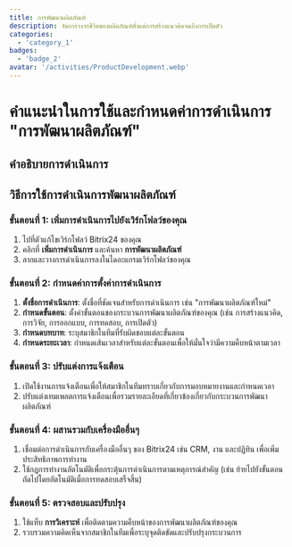 ```yaml
---
title: การพัฒนาผลิตภัณฑ์
description: จัดการวงจรชีวิตของผลิตภัณฑ์ตั้งแต่การสร้างแนวคิดจนถึงการเปิดตัว
categories: 
  - 'category_1'
badges: 
  - 'badge_2'
avatar: '/activities/ProductDevelopment.webp'
---
```

# คำแนะนำในการใช้และกำหนดค่าการดำเนินการ "การพัฒนาผลิตภัณฑ์"

## คำอธิบายการดำเนินการ

## วิธีการใช้การดำเนินการพัฒนาผลิตภัณฑ์

### ขั้นตอนที่ 1: เพิ่มการดำเนินการไปยังเวิร์กโฟลว์ของคุณ
1. ไปที่ตัวแก้ไขเวิร์กโฟลว์ Bitrix24 ของคุณ
2. คลิกที่ **เพิ่มการดำเนินการ** และค้นหา **การพัฒนาผลิตภัณฑ์**
3. ลากและวางการดำเนินการลงในไดอะแกรมเวิร์กโฟลว์ของคุณ

### ขั้นตอนที่ 2: กำหนดค่าการตั้งค่าการดำเนินการ
1. **ตั้งชื่อการดำเนินการ**: ตั้งชื่อที่ชัดเจนสำหรับการดำเนินการ เช่น "การพัฒนาผลิตภัณฑ์ใหม่"
2. **กำหนดขั้นตอน**: ตั้งค่าขั้นตอนของกระบวนการพัฒนาผลิตภัณฑ์ของคุณ (เช่น การสร้างแนวคิด, การวิจัย, การออกแบบ, การทดสอบ, การเปิดตัว)
3. **กำหนดบทบาท**: ระบุสมาชิกในทีมที่รับผิดชอบแต่ละขั้นตอน
4. **กำหนดระยะเวลา**: กำหนดเส้นเวลาสำหรับแต่ละขั้นตอนเพื่อให้มั่นใจว่ามีความคืบหน้าตามเวลา

### ขั้นตอนที่ 3: ปรับแต่งการแจ้งเตือน
1. เปิดใช้งานการแจ้งเตือนเพื่อให้สมาชิกในทีมทราบเกี่ยวกับการมอบหมายงานและกำหนดเวลา
2. ปรับแต่งเทมเพลตการแจ้งเตือนเพื่อรวมรายละเอียดที่เกี่ยวข้องเกี่ยวกับกระบวนการพัฒนาผลิตภัณฑ์

### ขั้นตอนที่ 4: ผสานรวมกับเครื่องมืออื่นๆ
1. เชื่อมต่อการดำเนินการกับเครื่องมืออื่นๆ ของ Bitrix24 เช่น CRM, งาน และปฏิทิน เพื่อเพิ่มประสิทธิภาพการทำงาน
2. ใช้กฎการทำงานอัตโนมัติเพื่อกระตุ้นการดำเนินการตามเหตุการณ์สำคัญ (เช่น ย้ายไปยังขั้นตอนถัดไปโดยอัตโนมัติเมื่อการทดสอบเสร็จสิ้น)

### ขั้นตอนที่ 5: ตรวจสอบและปรับปรุง
1. ใช้แท็บ **การวิเคราะห์** เพื่อติดตามความคืบหน้าของการพัฒนาผลิตภัณฑ์ของคุณ
2. รวบรวมความคิดเห็นจากสมาชิกในทีมเพื่อระบุจุดติดขัดและปรับปรุงกระบวนการ
